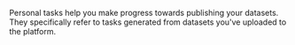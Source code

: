Personal tasks help you make progress towards publishing your datasets. They specifically refer to tasks generated from datasets you've uploaded to the platform.
